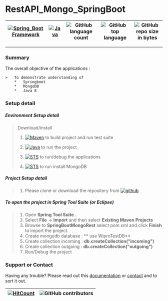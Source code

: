 # RestAPI_Mongo_SpringBoot


[![Spring_Boot Framework](https://img.shields.io/badge/Springboot-2.2.6.RELEASE_Framework-blue.svg?style=plastic)](https://start.spring.io/) |[![Java](https://img.shields.io/badge/Java-java-blue.svg?style=plastic)](https://www.oracle.com/java/technologies/javase-jdk8-downloads.html) | ![GitHub language count](https://img.shields.io/github/languages/count/BinayTripathi/RestAPI_Mongo_SpringBoot.svg) | ![GitHub top language](https://img.shields.io/github/languages/top/BinayTripathi/RestAPI_Mongo_SpringBoot.svg) |![GitHub repo size in bytes](https://img.shields.io/github/repo-size/BinayTripathi/RestAPI_Mongo_SpringBoot.svg) 
| --- | ---          | ---        | ---      | ---        | 

---------------------------------------

### Summary

The overall objective of the applications :
```
>   To demonstrate understanding of 
    *   Springboot
    *   MongoDB
    *   Java 8
```


### Setup detail

##### Environment Setup detail

> Download/install   	
>	1.	[![Maven](https://img.shields.io/badge/Mavan-3.6.3-blue.svg?style=plastic)](https://maven.apache.org/download.cgi) to build project and run test suite
>   
>   2. [![Java](https://img.shields.io/badge/Java-1.8_-blue.svg?style=plastic)](https://www.oracle.com/java/technologies/javase-jdk8-downloads.html) to run the project
>   
>	3. [![STS](https://img.shields.io/badge/Spring_Tool_Suite-STS-blue.svg?style=plastic)](https://spring.io/tools) to run/debug the applications
>	
>	4. [![STS](https://img.shields.io/badge/Spring_Tool_Suite-STS-blue.svg?style=plastic)](https://www.mongodb.com/download-center) to run install MongoDB
>	
##### Project Setup detail

>   1. Please clone or download the repository from [![github](https://img.shields.io/badge/git-hub-blue.svg?style=plastic)](https://github.com/BinayTripathi/RestAPI_Mongo_SpringBoot) 
>   


##### To open the project in Spring Tool Suite (or Eclipse)
>   1. Open **Spring Tool Suite** .
>   2. Select **File** ->  **Import** and then select **Existing Maven Projects**
>   3. Browse to  **SpringBootMongoRest** select pom.xml and click **Finish** to import the project.
>   5. Create mongodb database :  ** use WiproTestDB**
>   6. Create collection incoming : **db.createCollection("incoming")**
>   7. Create collection outgoing : **db.createCollection("outgoing")**
>   8. Run/Debug the project

### Support or Contact

Having any trouble? Please read out this [documentation](https://github.com/BinayTripathi/RestAPI_Mongo_SpringBoot/blob/master/README.md) or [contact](mailto:binay.mckv@gmail.com) and to sort it out.

  [![HitCount](http://hits.dwyl.com/BinayTripathi/RestAPI_Mongo_SpringBoot.svg)](http://hits.dwyl.com/BinayTripathi/RestAPI_Mongo_SpringBoot) | ![GitHub contributors](https://img.shields.io/github/contributors/BinayTripathi/RestAPI_Mongo_SpringBoot)|
 | --- | --- |


